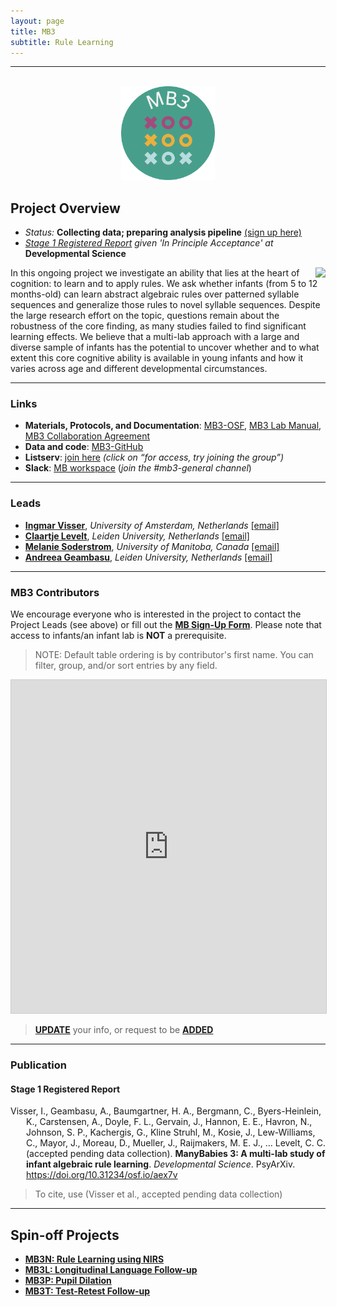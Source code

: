 ```yaml
---
layout: page
title: MB3
subtitle: Rule Learning
---
```


***

<div class="container">
  <div class="row justify-content-around">
    <div class="col-lg-4" align="center">
      <br>
      <img src="/assets/img/MB3_logo.png" width="150">
    </div>
    <div class="col-lg-8" align="left">
      <h2>Project Overview</h2>
      <ul>
        <li><i>Status:</i> <b>Collecting data; preparing analysis pipeline</b> <a href="https://umanitobapsych.az1.qualtrics.com/jfe/form/SV_4NiYE6jM0399g7r" target="_blank">(sign up here)</a></li>
        <li><i><a href="https://doi.org/10.31234/osf.io/aex7v" target="_blank">Stage 1 Registered Report</a> given 'In Principle Acceptance' at</i> <b>Developmental Science</b></li>
      </ul>
    </div>
  </div>
</div>


<img style="float: right;" src="/assets/img/BLL1_300px.jpg">
In this ongoing project we investigate an ability that lies at the heart of cognition: to learn and to apply rules. We ask whether infants (from 5 to 12 months-old) can learn abstract algebraic rules over patterned syllable sequences and generalize those rules to novel syllable sequences. Despite the large research effort on the topic, questions remain about the robustness of the core finding, as many studies failed to find significant learning effects. We believe that a multi-lab approach with a large and diverse sample of infants has the potential to uncover whether and to what extent this core cognitive ability is available in young infants and how it varies across age and different developmental circumstances.


***
### Links
* **Materials, Protocols, and Documentation**: <a href="https://osf.io/kqu9v/" target="_blank">MB3-OSF</a>, <a href="https://docs.google.com/document/d/1b-ZaJpbVzvN_fUApXlZkZiT9jxGUYRhHbAC1qOucufo/edit?usp=sharing" target="_blank">MB3 Lab Manual</a>, <a href="https://docs.google.com/document/d/e/2PACX-1vQyE0mPU3fKkRTd8OoP6P3iNNsaCvNdUvE2yXqGr4wC_hkRqJmZuu4s-Adgfh781NfmD4pI_8DgpgzA/pub" target="_blank">MB3 Collaboration Agreement</a>
* **Data and code**: <a href="https://github.com/manybabies/mb3-rules" target="_blank">MB3-GitHub</a>
* **Listserv**: <a href="https://groups.google.com/a/manybabies.org/g/mb3-list" target="_blank">join here</a> *(click on “for access, try joining the group”)*
* **Slack**: <a href="https://join.slack.com/t/manybabies/shared_invite/zt-1frvx4ulh-b7ge7X6DY8Yl4HgBW1xBXQ" target="_blank">MB workspace</a> (*join the #mb3-general channel*)


***
### Leads
* [**Ingmar Visser**](https://www.uva.nl/profiel/v/i/i.visser/i.visser.html?cb), *University of Amsterdam, Netherlands* [[email]](mailto:i.visser@uva.nl) 
* [**Claartje Levelt**](https://www.universiteitleiden.nl/en/staffmembers/claartje-levelt#tab-1), *Leiden University, Netherlands* [[email]](mailto:c.c.levelt@hum.leidenuniv.nl) 
* [**Melanie Soderstrom**](https://home.cc.umanitoba.ca/~soderstr/), *University of Manitoba, Canada* [[email]](mailto:M_Soderstrom@umanitoba.ca)
* [**Andreea Geambasu**](https://www.universiteitleiden.nl/en/staffmembers/andreea-geambasu#tab-1), *Leiden University, Netherlands* [[email]](mailto:a.geambasu@hum.leidenuniv.nl)


***
### MB3 Contributors

We encourage everyone who is interested in the project to contact the Project Leads (see above) or fill out the [**MB Sign-Up Form**]({{site.baseurl}}/get_involved/). Please note that access to infants/an infant lab is **NOT** a prerequisite.

> NOTE: Default table ordering is by contributor's first name. You can filter, group, and/or sort entries by any field.

<iframe class="airtable-embed" src="https://airtable.com/embed/appRoqMKzcK3NsXt4/shrhL9H0PVFq41XHk?backgroundColor=blueDusty&viewControls=on" frameborder="0" onmousewheel="" width="100%" height="533" style="background: transparent; border: 1px solid #ccc;"></iframe>

> <a href="https://airtable.com/appRoqMKzcK3NsXt4/shrBx1vEakEkyeYbg" target="_blank"><b>UPDATE</b></a> your info, or request to be <a href="https://airtable.com/appRoqMKzcK3NsXt4/shrglw1TM1HxDfbYG" target="_blank"><b>ADDED</b></a>

***
### Publication

<h4>Stage 1 Registered Report</h4>
<p style="padding-left: 25px; text-indent: -25px">Visser, I., Geambasu, A., Baumgartner, H. A., Bergmann, C., Byers-Heinlein, K., Carstensen, A., Doyle, F. L., Gervain, J., Hannon, E. E., Havron, N., Johnson, S. P., Kachergis, G., Kline Struhl, M., Kosie, J., Lew-Williams, C., Mayor, J., Moreau, D., Mueller, J., Raijmakers, M. E. J., … Levelt, C. C. (accepted pending data collection). <b>ManyBabies 3: A multi-lab study of infant algebraic rule learning</b>. <i>Developmental Science</i>. PsyArXiv. <a href="https://doi.org/10.31234/osf.io/aex7v" target="_blank">https://doi.org/10.31234/osf.io/aex7v</a></p>

> To cite, use (Visser et al., accepted pending data collection)


***
## Spin-off Projects
* [**MB3N: Rule Learning using NIRS**]({{site.baseurl}}/MB3N/)
* [**MB3L: Longitudinal Language Follow-up**]({{site.baseurl}}/MB3L/)
* [**MB3P: Pupil Dilation**]({{site.baseurl}}/MB3P/)
* [**MB3T: Test-Retest Follow-up**]({{site.baseurl}}/MB3T/)
